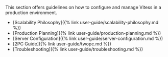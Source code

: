 This section offers guidelines on how to configure and manage Vitess
in a production environment.

* [Scalability Philosophy]({% link user-guide/scalability-philosophy.md %})
* [Production Planning]({% link user-guide/production-planning.md %})
* [Server Configuration]({% link user-guide/server-configuration.md %})
* [2PC Guide]({% link user-guide/twopc.md %})
* [Troubleshooting]({% link user-guide/troubleshooting.md %})
